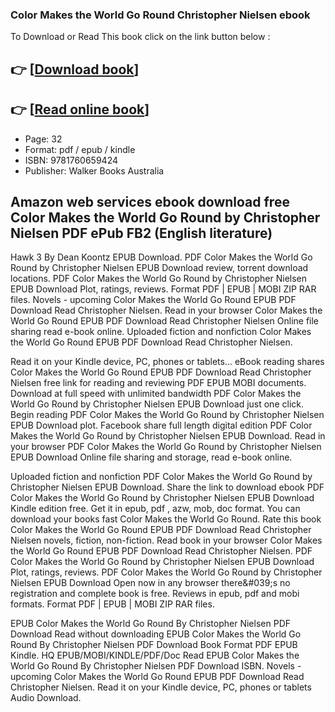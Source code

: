 ### Color Makes the World Go Round Christopher Nielsen ebook

To Download or Read This book click on the link button below :

## 👉  [**[Download book](http://get-pdfs.com/download.php?group=book&from=github.com&id=717039&lnk=1063 "Download book")**]

## 👉  [**[Read online book](http://get-pdfs.com/download.php?group=book&from=github.com&id=717039&lnk=1063 "Read online book")**]


* Page: 32
* Format: pdf / epub / kindle
* ISBN: 9781760659424
* Publisher: Walker Books Australia



## Amazon web services ebook download free Color Makes the World Go Round by Christopher Nielsen PDF ePub FB2 (English literature)


Hawk 3 By Dean Koontz EPUB Download. PDF Color Makes the World Go Round by Christopher Nielsen EPUB Download review, torrent download locations. PDF Color Makes the World Go Round by Christopher Nielsen EPUB Download Plot, ratings, reviews. Format PDF | EPUB | MOBI ZIP RAR files. Novels - upcoming Color Makes the World Go Round EPUB PDF Download Read Christopher Nielsen. Read in your browser Color Makes the World Go Round EPUB PDF Download Read Christopher Nielsen Online file sharing read e-book online. Uploaded fiction and nonfiction Color Makes the World Go Round EPUB PDF Download Read Christopher Nielsen.

Read it on your Kindle device, PC, phones or tablets... eBook reading shares Color Makes the World Go Round EPUB PDF Download Read Christopher Nielsen free link for reading and reviewing PDF EPUB MOBI documents. Download at full speed with unlimited bandwidth PDF Color Makes the World Go Round by Christopher Nielsen EPUB Download just one click. Begin reading PDF Color Makes the World Go Round by Christopher Nielsen EPUB Download plot. Facebook share full length digital edition PDF Color Makes the World Go Round by Christopher Nielsen EPUB Download. Read in your browser PDF Color Makes the World Go Round by Christopher Nielsen EPUB Download Online file sharing and storage, read e-book online.

Uploaded fiction and nonfiction PDF Color Makes the World Go Round by Christopher Nielsen EPUB Download. Share the link to download ebook PDF Color Makes the World Go Round by Christopher Nielsen EPUB Download Kindle edition free. Get it in epub, pdf , azw, mob, doc format. You can download your books fast Color Makes the World Go Round. Rate this book Color Makes the World Go Round EPUB PDF Download Read Christopher Nielsen novels, fiction, non-fiction. Read book in your browser Color Makes the World Go Round EPUB PDF Download Read Christopher Nielsen. PDF Color Makes the World Go Round by Christopher Nielsen EPUB Download Plot, ratings, reviews. PDF Color Makes the World Go Round by Christopher Nielsen EPUB Download Open now in any browser there&amp;#039;s no registration and complete book is free. Reviews in epub, pdf and mobi formats. Format PDF | EPUB | MOBI ZIP RAR files.

EPUB Color Makes the World Go Round By Christopher Nielsen PDF Download Read without downloading EPUB Color Makes the World Go Round By Christopher Nielsen PDF Download Book Format PDF EPUB Kindle. HQ EPUB/MOBI/KINDLE/PDF/Doc Read EPUB Color Makes the World Go Round By Christopher Nielsen PDF Download ISBN. Novels - upcoming Color Makes the World Go Round EPUB PDF Download Read Christopher Nielsen. Read it on your Kindle device, PC, phones or tablets Audio Download.





